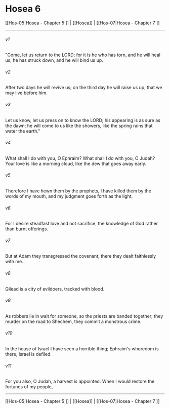# Hosea 6

[[Hos-05|Hosea - Chapter 5 ]] | [[Hosea]] | [[Hos-07|Hosea - Chapter 7 ]]
***

###### v1
"Come, let us return to the LORD; for it is he who has torn, and he will heal us; he has struck down, and he will bind us up.
###### v2
After two days he will revive us; on the third day he will raise us up, that we may live before him.
###### v3
Let us know, let us press on to know the LORD; his appearing is as sure as the dawn; he will come to us like the showers, like the spring rains that water the earth."
###### v4
What shall I do with you, O Ephraim? What shall I do with you, O Judah? Your love is like a morning cloud, like the dew that goes away early.
###### v5
Therefore I have hewn them by the prophets, I have killed them by the words of my mouth, and my judgment goes forth as the light.
###### v6
For I desire steadfast love and not sacrifice, the knowledge of God rather than burnt offerings.
###### v7
But at Adam they transgressed the covenant; there they dealt faithlessly with me.
###### v8
Gilead is a city of evildoers, tracked with blood.
###### v9
As robbers lie in wait for someone, so the priests are banded together; they murder on the road to Shechem, they commit a monstrous crime.
###### v10
In the house of Israel I have seen a horrible thing; Ephraim's whoredom is there, Israel is defiled.
###### v11
For you also, O Judah, a harvest is appointed. When I would restore the fortunes of my people,

***

[[Hos-05|Hosea - Chapter 5 ]] | [[Hosea]] | [[Hos-07|Hosea - Chapter 7 ]]
